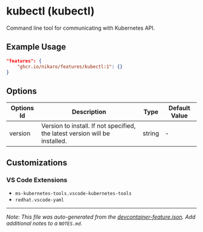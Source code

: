 
# kubectl (kubectl)

Command line tool for communicating with Kubernetes API.

## Example Usage

```json
"features": {
    "ghcr.io/nikaro/features/kubectl:1": {}
}
```

## Options

| Options Id | Description | Type | Default Value |
|-----|-----|-----|-----|
| version | Version to install. If not specified, the latest version will be installed. | string | - |

## Customizations

### VS Code Extensions

- `ms-kubernetes-tools.vscode-kubernetes-tools`
- `redhat.vscode-yaml`



---

_Note: This file was auto-generated from the [devcontainer-feature.json](https://github.com/nikaro/features/blob/main/src/kubectl/devcontainer-feature.json).  Add additional notes to a `NOTES.md`._
